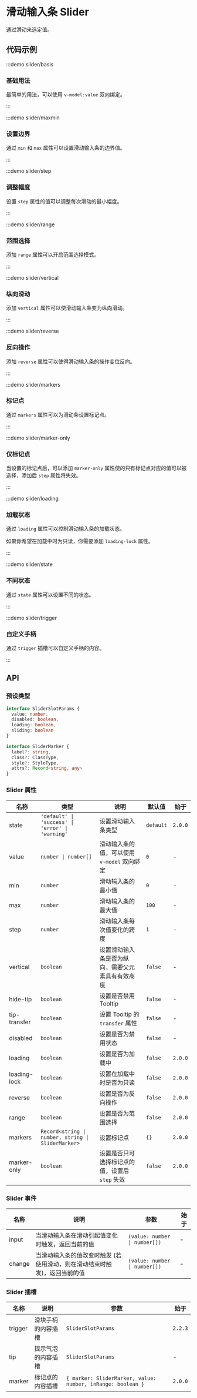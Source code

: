 # 滑动输入条 Slider

通过滑动来选定值。

## 代码示例

:::demo slider/basis

### 基础用法

最简单的用法，可以使用 `v-model:value` 双向绑定。

:::

:::demo slider/maxmin

### 设置边界

通过 `min` 和 `max` 属性可以设置滑动输入条的边界值。

:::

:::demo slider/step

### 调整幅度

设置 `step` 属性的值可以调整每次滑动的最小幅度。

:::

:::demo slider/range

### 范围选择

添加 `range` 属性可以开启范围选择模式。

:::

:::demo slider/vertical

### 纵向滑动

添加 `vertical` 属性可以使滑动输入条变为纵向滑动。

:::

:::demo slider/reverse

### 反向操作

添加 `reverse` 属性可以使得滑动输入条的操作变位反向。

:::

:::demo slider/markers

### 标记点

通过 `markers` 属性可以为滑动条设置标记点。

:::

:::demo slider/marker-only

### 仅标记点

当设置的标记点后，可以添加 `marker-only` 属性使的只有标记点对应的值可以被选择，添加后 `step` 属性将失效。

:::

:::demo slider/loading

### 加载状态

通过 `loading` 属性可以控制滑动输入条的加载状态。

如果你希望在加载中时为只读，你需要添加 `loading-lock` 属性。

:::

:::demo slider/state

### 不同状态

通过 `state` 属性可以设置不同的状态。

:::

:::demo slider/trigger

### 自定义手柄

通过 `trigger` 插槽可以自定义手柄的内容。

:::

## API

### 预设类型

```ts
interface SliderSlotParams {
  value: number,
  disabled: boolean,
  loading: boolean,
  sliding: boolean
}

interface SliderMarker {
  label?: string,
  class?: ClassType,
  style?: StyleType,
  attrs?: Record<string, any>
}
```

### Slider 属性

| 名称         | 类型                                               | 说明                                             | 默认值    | 始于    |
| ------------ | -------------------------------------------------- | ------------------------------------------------ | --------- | ------- |
| state        | `'default' \| 'success' \| 'error' \| 'warning'`   | 设置滑动输入条类型                               | `default` | `2.0.0` |
| value        | `number \| number[]`                               | 滑动输入条的值，可以使用 `v-model` 双向绑定      | `0`       | -       |
| min          | `number`                                           | 滑动输入条的最小值                               | `0`       | -       |
| max          | `number`                                           | 滑动输入条的最大值                               | `100`     | -       |
| step         | `number`                                           | 滑动输入条每次值变化的跨度                       | `1`       | -       |
| vertical     | `boolean`                                          | 设置滑动输入条是否为纵向，需要父元素具有有效高度 | `false`   | -       |
| hide-tip     | `boolean`                                          | 设置是否禁用 Tooltip                             | `false`   | -       |
| tip-transfer | `boolean`                                          | 设置 Tooltip 的 `transfer` 属性                  | `false`   | -       |
| disabled     | `boolean`                                          | 设置是否为禁用状态                               | `false`   | -       |
| loading      | `boolean`                                          | 设置是否为加载中                                 | `false`   | `2.0.0` |
| loading-lock | `boolean`                                          | 设置在加载中时是否为只读                         | `false`   | `2.0.0` |
| reverse      | `boolean`                                          | 设置是否为反向操作                               | `false`   | `2.0.0` |
| range        | `boolean`                                          | 设置是否为范围选择                               | `false`   | `2.0.0` |
| markers      | `Record<string \| number, string \| SliderMarker>` | 设置标记点                                       | `{}`      | `2.0.0` |
| marker-only  | `boolean`                                          | 设置是否只可选择标记点的值，设置后 `step` 失效   | `false`   | `2.0.0` |

### Slider 事件

| 名称   | 说明                                                                      | 参数                          | 始于 |
| ------ | ------------------------------------------------------------------------- | ----------------------------- | ---- |
| input  | 当滑动输入条在滑动引起值变化时触发，返回当前的值                          | `(value: number \| number[])` | -    |
| change | 当滑动输入条的值改变时触发 (若使用滑动，则在滑动结束时触发)，返回当前的值 | `(value: number \| number[])` | -    |

### Slider 插槽

| 名称    | 说明               | 参数                                                        | 始于    |
| ------- | ------------------ | ----------------------------------------------------------- | ------- |
| trigger | 滑块手柄的内容插槽 | `SliderSlotParams`                                          | `2.2.3` |
| tip     | 提示气泡的内容插槽 | `SliderSlotParams`                                          | -       |
| marker  | 标记点的内容插槽   | `{ marker: SliderMarker, value: number, inRange: boolean }` | `2.0.0` |
